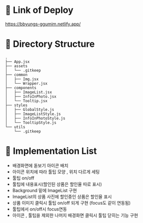 # 🎉 Link of Deploy
<a href="https://bbyungs-ggumim.netlify.app/" target="_blank">https://bbyungs-ggumim.netlify.app/</a>

# 🎉 Directory Structure
```
.
├── App.jsx
├── assets
│   └── .gitkeep	
├── common
│   ├── Img.jsx
│   └── Wrapper.jsx
├── components		
│   ├── ImageList.jsx
│   ├── InfoInPhoto.jsx
│   └── Tooltip.jsx
├── styles
│   ├── GlobalStyle.js
│   ├── ImageListStyle.js
│   ├── InfoInPhotoStyle.js
│   └── TooltipStyle.js
└── utils
    └── .gitkeep

```

# 🎉 Implementation List

- 배경화면에 돋보기 아이콘 배치
- 아이콘 위치에 따라 툴팁 모양 , 위치 다르게 세팅
- 툴팁 on/off 
- 툴팁에 내용표시(할인된 상품은 할인율 따로 표시)
- Background 밑에 ImageList 구현
- ImageList의 상품 사진에 할인중인 상품은 할인율 표시
- 상품 이미지 클릭시 툴팁 on/off 되게 구현 (focus도 같이 연동됨)
- 툴팁에서 on/off시 focus연동
- 아이콘 , 툴팁을 제외한 나머지 배경화면 클릭시 툴팁 닫히는 기능 구현
